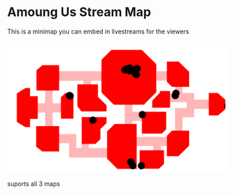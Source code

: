 # Amoung Us Stream Map

This is a minimap you can embed in livestreams for the viewers

![](/imgs/map-screenshot.png)

suports all 3 maps